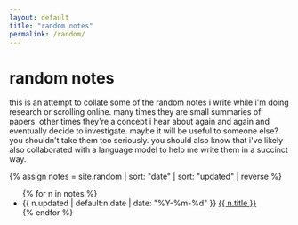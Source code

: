 ```yaml
---
layout: default
title: "random notes"
permalink: /random/
---
```




# random notes

this is an attempt to collate some of the random notes i write while i'm doing research or scrolling online. many times they are small summaries of papers. other times they're a concept i hear about again and again and eventually decide to investigate. maybe it will be useful to someone else? you shouldn't take them too seriously. you should also know that i've likely also collaborated with a language model to help me write them in a succinct way. 


{% assign notes = site.random | sort: "date" | sort: "updated" | reverse %}
<ul>
{% for n in notes %}
  <li>
    <time>{{ n.updated | default:n.date | date: "%Y-%m-%d" }}</time>
    <a href="{{ n.url }}">{{ n.title }}</a>
  </li>
{% endfor %}
</ul>